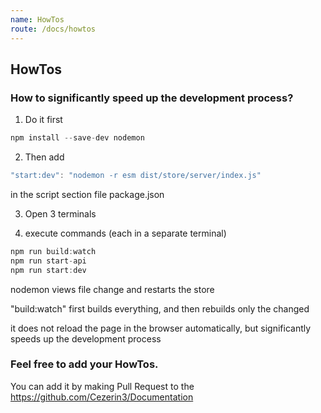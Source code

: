 ```yaml
---
name: HowTos
route: /docs/howtos
---
```


## HowTos

### How to significantly speed up the development process?

1. Do it first

```javascript
npm install --save-dev nodemon
```

2. Then add

```javascript
"start:dev": "nodemon -r esm dist/store/server/index.js"
```

in the script section file package.json

3. Open 3 terminals

4. execute commands (each in a separate terminal)

```javascript
npm run build:watch
npm run start-api
npm run start:dev
```

nodemon views file change and restarts the store

"build:watch" first builds everything, and then rebuilds only the changed

it does not reload the page in the browser automatically, but significantly speeds up the development process

### Feel free to add your HowTos.

You can add it by making Pull Request to the https://github.com/Cezerin3/Documentation
